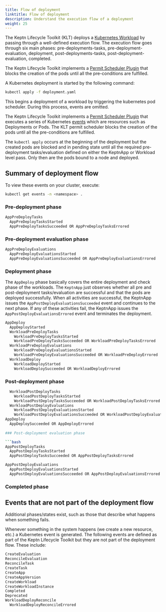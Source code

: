 ```yaml
---
title: Flow of deployment
linktitle: Flow of deployment
description: Understand the execution flow of a deployment
weight: 25
---
```


The Keptn Lifecycle Toolkit (KLT) deploys a
[Kubernetes Workload](https://kubernetes.io/docs/concepts/workloads/)
by passing through a well-defined execution flow.
The execution flow goes through six main phases:
pre-deployments-tasks, pre-deployment-evaluation, deployment,
post-deployments-tasks, post-deployment-evaluation, completed.

The Keptn Lifecycle Toolkit implements a
[Permit Scheduler Plugin](https://kubernetes.io/docs/concepts/scheduling-eviction/scheduling-framework/#permit) that blocks the creation of the pods until all the pre-conditions are fulfilled.

A Kubernetes deployment is started by the following command:

```bash
kubectl apply -f deployment.yaml
```

This begins a deployment of a workload by triggering the kubernetes pod scheduler.
During this process, events are omitted.

The Keptn Lifecycle Toolkit implements a
[Permit Scheduler Plugin](https://kubernetes.io/docs/concepts/scheduling-eviction/scheduling-framework/#permit)
that executes a series of Kubernetes
[events](https://kubernetes.io/docs/reference/kubernetes-api/cluster-resources/event-v1/)
which are resources such as Deployments or Pods.
The KLT permit scheduler blocks the creation of the pods until all the pre-conditions are fulfilled.

The `kubectl apply` occurs at the beginning of the deployment
but the created pods are blocked and in pending state
until all the required pre-deployment tasks/evaluation
defined on either the KeptnApp or Workload level pass.
Only then are the pods bound to a node and deployed.

## Summary of deployment flow

To view these events on your cluster, execute:

```bash
kubectl get events -n <namespace> . 
```

### Pre-deployment phase
```bash
AppPreDeployTasks
  AppPreDeployTasksStarted
  AppPreDeployTasksSucceeded OR AppPreDeployTasksErrored
```

### Pre-deployment evaluation phase

```bash
AppPreDeployEvaluations
  AppPreDeployEvaluationsStarted
  AppPreDeployEvaluationsSucceeded OR AppPreDeployEvaluationsErrored
```

### Deployment phase

The `AppDeploy` phase basically covers
the entire deployment and check phase of the workloads.
The `KeptnApp` just observes whether
all pre and post-deployment tasks/evaluation are successful
and that the pods are deployed successfully.
When all activities are successful,
the KeptnApp issues the `AppPostDeployEvaluationsSucceeded` event
and continues to the next phase.
If any of these activities fail,
the KeptnApp issues the `AppPostDeployEvaluationsErrored` event
and terminates the deployment.

```bash
AppDeploy
  AppDeployStarted
  WorkloadPreDeployTasks
    WorkloadPreDeployTasksStarted
    WorkloadPreDeployTasksSucceeded OR WorkloadPreDeployTasksErrored 
  WorkloadPreDeployEvaluations
    WorkloadPreDeployEvaluationsStarted
    WorkloadPreDeployEvaluationsSucceeded OR WorkloadPreDeployErrored
  WorkloadDeploy
    WorkloadDeployStarted
    WorkloadDeploySucceeded OR WorkloadDeployErrored
```

### Post-deployment phase

```bash
  WorkloadPostDeployTasks
    WorkloadPostDeployTasksStarted
    WorkloadPostDeployTasksSucceeded OR WorkloadPostDeployTasksErrored
  WorkloadPostDeployEvaluations
    WorkloadPostDeployEvaluationsStarted
    WorkloadPostDeployEvaluationsSucceeded OR WorkloadPostDeployEvaluationsErrored
AppDeploy
  AppDeploySucceeded OR AppDeployErrored
  
### Post-deployment evaluation phase

```bash
AppPostDeployTasks
  AppPostDeployTasksStarted
  AppPostDeployTasksSucceeded OR AppPostDeployTasksErrored
```

```bash
AppPostDeployEvaluations
  AppPostDeployEvaluationsStarted
  AppPostDeployEvaluationsSucceeded OR AppPostDeployEvaluationsErrored
```
### Completed phase

## Events that are not part of the deployment flow

Additional phases/states exist,
such as those that describe what happens when something fails.

Whenever something in the system happens (we create a new resource, etc.)
a Kubernetes event is generated.
The following events are defined as part of the Keptn Lifecycle Toolkit
but they are not part of the deployment flow.
These include:

```bash
CreateEvaluation
ReconcileEvaluation
ReconcileTask
CreateTask
CreateApp
CreateAppVersion
CreateWorkload
CreateWorkloadInstance
Completed
Deprecated
WorkloadDeployReconcile
  WorkloadDeployReconcileErrored
```
